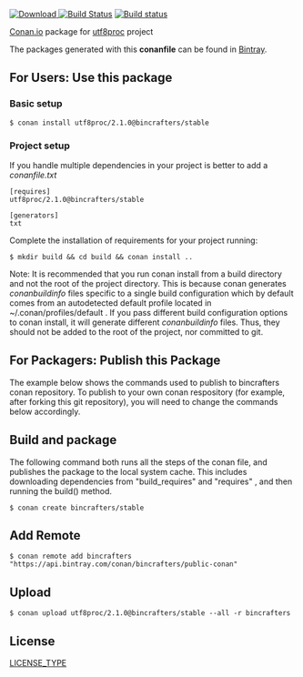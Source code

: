 [ ![Download](https://api.bintray.com/packages/bincrafters/public-conan/utf8proc%3Abincrafters/images/download.svg) ](https://bintray.com/bincrafters/public-conan/utf8proc%3Abincrafters/_latestVersion)
[![Build Status](https://travis-ci.com/bincrafters/conan-utf8proc.svg?branch=stable%2F0.0.0)](https://travis-ci.com/bincrafters/conan-utf8proc)
[![Build status](https://ci.appveyor.com/api/projects/status/sxs9n6vb8nqa92l5?svg=true)](https://ci.appveyor.com/project/BinCrafters/conan-utf8proc)

[Conan.io](https://conan.io) package for [utf8proc](https://github.com/JuliaLang/utf8proc/) project

The packages generated with this **conanfile** can be found in [Bintray](https://bintray.com/bincrafters/public-conan/utf8proc%3Abincrafters).

## For Users: Use this package

### Basic setup

    $ conan install utf8proc/2.1.0@bincrafters/stable

### Project setup

If you handle multiple dependencies in your project is better to add a *conanfile.txt*

    [requires]
    utf8proc/2.1.0@bincrafters/stable

    [generators]
    txt

Complete the installation of requirements for your project running:

    $ mkdir build && cd build && conan install ..

Note: It is recommended that you run conan install from a build directory and not the root of the project directory.  This is because conan generates *conanbuildinfo* files specific to a single build configuration which by default comes from an autodetected default profile located in ~/.conan/profiles/default .  If you pass different build configuration options to conan install, it will generate different *conanbuildinfo* files.  Thus, they should not be added to the root of the project, nor committed to git.

## For Packagers: Publish this Package

The example below shows the commands used to publish to bincrafters conan repository. To publish to your own conan respository (for example, after forking this git repository), you will need to change the commands below accordingly.

## Build and package

The following command both runs all the steps of the conan file, and publishes the package to the local system cache.  This includes downloading dependencies from "build_requires" and "requires" , and then running the build() method.

    $ conan create bincrafters/stable

## Add Remote

    $ conan remote add bincrafters "https://api.bintray.com/conan/bincrafters/public-conan"

## Upload

    $ conan upload utf8proc/2.1.0@bincrafters/stable --all -r bincrafters

## License
[LICENSE_TYPE](LICENSE)
